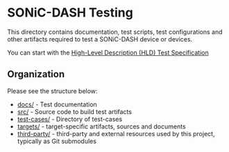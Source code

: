 # SONiC-DASH Testing
This directory contains documentation, test scripts, test configurations and other artifacts required to test a SONiC-DASH device or devices.

You can start with the [High-Level Description (HLD) Test Specification](docs/sonic-dash-test-HLD.md)
## Organization
Please see the structure below:
* [docs/](docs) - Test documentation
* [src/](src) - Source code to build test artifacts
* [test-cases/](test_cases_) - Directory of test-cases
* [targets/](targets) - target-specific artifacts, sources and documents
* [third-party/](third-party) - third-party and external resources used by this project, typically as Git submodules